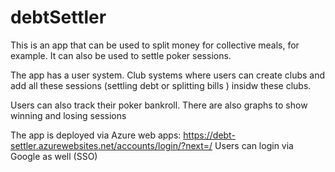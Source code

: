 # debtSettler
This is an app that can be used to split money for collective meals, for example. It can also be used to settle poker sessions.

The app has a user system. 
Club systems where users can create clubs and add all these sessions (settling debt or splitting bills ) insidw these clubs.

Users can also track their poker bankroll. There are also graphs to show winning and losing sessions

The app is deployed via Azure web apps: https://debt-settler.azurewebsites.net/accounts/login/?next=/
Users can login via Google as well (SSO)
